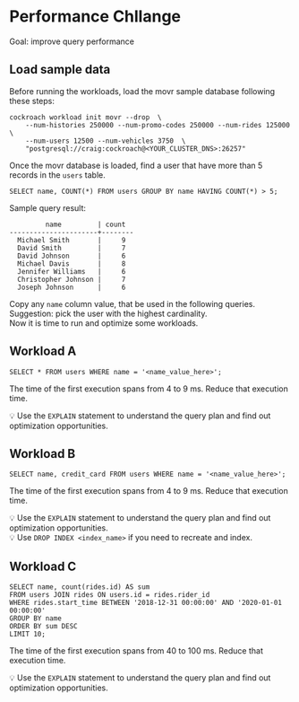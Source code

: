 # Performance Chllange

Goal: improve query performance

## Load sample data  

Before running the workloads, load the movr sample database following these steps:  

```
cockroach workload init movr --drop  \
    --num-histories 250000 --num-promo-codes 250000 --num-rides 125000  \
    --num-users 12500 --num-vehicles 3750  \
    "postgresql://craig:cockroach@<YOUR_CLUSTER_DNS>:26257"
```

Once the movr database is loaded, find a user that have more than 5 records in the `users` table.

```
SELECT name, COUNT(*) FROM users GROUP BY name HAVING COUNT(*) > 5;
```

Sample query result:  

```
         name         | count
----------------------+--------
  Michael Smith       |     9
  David Smith         |     7
  David Johnson       |     6
  Michael Davis       |     8
  Jennifer Williams   |     6
  Christopher Johnson |     7
  Joseph Johnson      |     6
```

Copy any `name` column value, that be used in the following queries.  Suggestion: pick the user with the highest cardinality.   
Now it is time to run and optimize some workloads.   

## Workload A

```
SELECT * FROM users WHERE name = '<name_value_here>';  
```
The time of the first execution spans from 4 to 9 ms. Reduce that execution time.   

💡 Use the `EXPLAIN` statement to understand the query plan and find out optimization opportunities.  

## Workload B

```
SELECT name, credit_card FROM users WHERE name = '<name_value_here>'; 
```
The time of the first execution spans from 4 to 9 ms. Reduce that execution time.   

💡 Use the `EXPLAIN` statement to understand the query plan and find out optimization opportunities.  
💡 Use `DROP INDEX <index_name>` if you need to recreate and index.   


## Workload C

```
SELECT name, count(rides.id) AS sum  
FROM users JOIN rides ON users.id = rides.rider_id  
WHERE rides.start_time BETWEEN '2018-12-31 00:00:00' AND '2020-01-01 00:00:00'  
GROUP BY name  
ORDER BY sum DESC  
LIMIT 10; 
```
The time of the first execution spans from 40 to 100 ms. Reduce that execution time.   

💡 Use the `EXPLAIN` statement to understand the query plan and find out optimization opportunities.  
